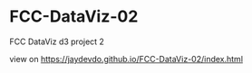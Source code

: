 # FCC-DataViz-02
FCC DataViz d3 project 2

view on https://jaydevdo.github.io/FCC-DataViz-02/index.html
